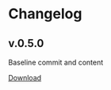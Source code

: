 # Changelog

## v.0.5.0

Baseline commit and content

[Download](https://github.com/Tech-for-Life/Oath/releases/tag/v0.5.0)
